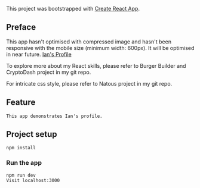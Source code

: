 This project was bootstrapped with [Create React App](https://github.com/facebook/create-react-app).

## Preface

This app hasn't optimised with compressed image and hasn't been responsive with the mobile size (minimum width: 600px).
It will be optimised in near future. [Ian's Profile](https://ian-wei-my-profile.herokuapp.com/)

To explore more about my React skills, please refer to Burger Builder and CryptoDash project in my git repo.

For intricate css style, please refer to Natous project in my git repo.

## Feature

```
This app demonstrates Ian's profile.

```

## Project setup
```
npm install
```

### Run the app
```
npm run dev
Visit localhost:3000

```

